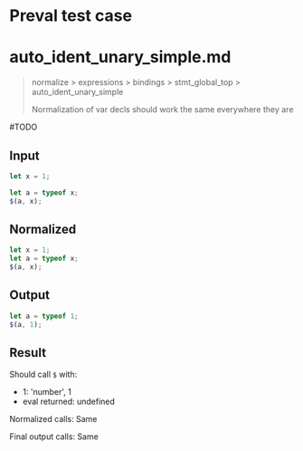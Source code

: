 # Preval test case

# auto_ident_unary_simple.md

> normalize > expressions > bindings > stmt_global_top > auto_ident_unary_simple
>
> Normalization of var decls should work the same everywhere they are

#TODO

## Input

`````js filename=intro
let x = 1;

let a = typeof x;
$(a, x);
`````

## Normalized

`````js filename=intro
let x = 1;
let a = typeof x;
$(a, x);
`````

## Output

`````js filename=intro
let a = typeof 1;
$(a, 1);
`````

## Result

Should call `$` with:
 - 1: 'number', 1
 - eval returned: undefined

Normalized calls: Same

Final output calls: Same
